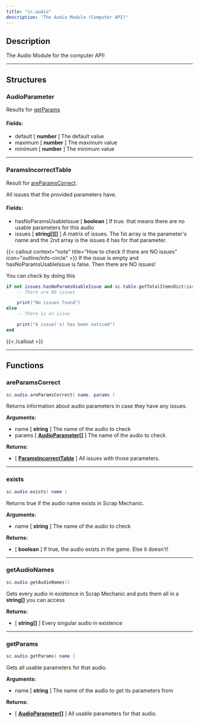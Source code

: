 ```yaml
---
title: "sc.audio"
description: "The Audio Module (Computer API)"
---
```


## Description

The Audio Module for the computer API!

---

## Structures

### AudioParameter

Results for [getParams](#getparams)

#### Fields:
- default [ **number** ] The default value
- maximum [ **number** ] The maximum value
- minimum [ **number** ] The minimum value

---

### ParamsIncorrectTable

Result for [areParamsCorrect](#areparamscorrect).

All issues that the provided parameters have.

#### Fields:
- hasNoParamsUsableIssue [ **boolean** ] If true. that means there are no usable parameters for this audio
- issues [ **string[][]** ] A matrix of issues. The 1st array is the parameter's name and the 2nd array is the issues it has for that parameter.

{{< callout context="note" title="How to check if there are NO issues" icon="outline/info-circle" >}}
If the issue is empty and hasNoParamsUsableIssue is false. Then there are NO issues!

You can check by doing this
```lua {lineNos=true}
if not issues.hasNoParamsUsableIssue and sc.table.getTotalItemsDict(issues.issues) == 0 then
    -- There are NO issues

    print("No issues found")
else
    -- There is an issue

    print("A issue('s) has been noticed")
end
```
{{< /callout >}}

---

## Functions

### areParamsCorrect

```lua
sc.audio.areParamsCorrect( name, params )
```

Returns information about audio parameters in case they have any issues.

**Arguments:**
- name [ **string** ] The name of the audio to check
- params [ **[AudioParameter[]](#audioparameter)** ] The name of the audio to check

**Returns:**
- [ **[ParamsIncorrectTable](#paramsincorrecttable)** ] All issues with those parameters.

---

### exists

```lua
sc.audio.exists( name )
```

Returns true if the audio name exists in Scrap Mechanic.

**Arguments:**
- name [ **string** ] The name of the audio to check

**Returns:**
- [ **boolean** ] If true, the audio exists in the game. Else it doesn't!

---

### getAudioNames

```lua
sc.audio.getAudioNames()
```

Gets every audio in existence in Scrap Mechanic and puts them all in a **string[]** you can access

**Returns:**
- [ **string[]** ] Every singular audio in existence

---

### getParams

```lua
sc.audio.getParams( name )
```

Gets all usable parameters for that audio.

**Arguments:**
- name [ **string** ] The name of the audio to get its parameters from

**Returns:**
- [ **[AudioParameter[]](#audioparameter)** ] All usable parameters for that audio.
